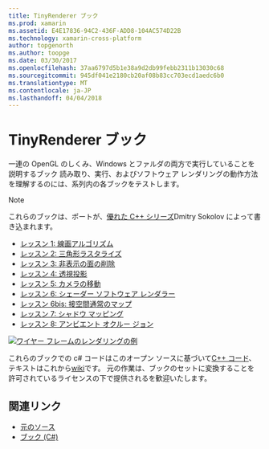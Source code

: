 ```yaml
---
title: TinyRenderer ブック
ms.prod: xamarin
ms.assetid: E4E17836-94C2-436F-ADD8-104AC574D22B
ms.technology: xamarin-cross-platform
author: topgenorth
ms.author: toopge
ms.date: 03/30/2017
ms.openlocfilehash: 37aa6797d5b1e38a9d2db99febb2311b13030c68
ms.sourcegitcommit: 945df041e2180cb20af08b83cc703ecd1aedc6b0
ms.translationtype: MT
ms.contentlocale: ja-JP
ms.lasthandoff: 04/04/2018
---
```

# <a name="tinyrenderer-workbooks"></a>TinyRenderer ブック

一連の OpenGL のしくみ、Windows とファルダの両方で実行していることを説明するブック 読み取り、実行、およびソフトウェア レンダリングの動作方法を理解するのには、系列内の各ブックをテストします。

> [!NOTE]
> これらのブックは、ポートが、[優れた C++ シリーズ](https://github.com/ssloy/tinyrenderer/wiki)Dmitry Sokolov によって書き込まれます。

-    [レッスン 1: 線画アルゴリズム](https://developer.xamarin.com/workbooks/graphics/tiny-renderer/lesson1.workbook)
-    [レッスン 2: 三角形ラスタライズ](https://developer.xamarin.com/workbooks/graphics/tiny-renderer/lesson2.workbook)
-    [レッスン 3: 非表示の面の削除](https://developer.xamarin.com/workbooks/graphics/tiny-renderer/lesson3.workbook)
-    [レッスン 4: 透視投影](https://developer.xamarin.com/workbooks/graphics/tiny-renderer/lesson4.workbook)
-    [レッスン 5: カメラの移動](https://developer.xamarin.com/workbooks/graphics/tiny-renderer/lesson5.workbook)
-    [レッスン 6: シェーダー ソフトウェア レンダラー](https://developer.xamarin.com/workbooks/graphics/tiny-renderer/lesson6.workbook)
-    [レッスン 6bis: 接空間通常のマップ](https://developer.xamarin.com/workbooks/graphics/tiny-renderer/lesson6bis.workbook)
-    [レッスン 7: シャドウ マッピング](https://developer.xamarin.com/workbooks/graphics/tiny-renderer/lesson7.workbook)
-    [レッスン 8: アンビエント オクルー ジョン](https://developer.xamarin.com/workbooks/graphics/tiny-renderer/lesson8.workbook)

[![](tinyrenderer-images/tinyrenderer-sml.png "ワイヤー フレームのレンダリングの例")](tinyrenderer-images/tinyrenderer.png#lightbox)

これらのブックでの c# コードはこのオープン ソースに基づいて[C++ コード](https://github.com/ssloy/tinyrenderer)、テキストはこれから[wiki](https://github.com/ssloy/tinyrenderer/wiki/)です。 元の作業は、ブックのセットに変換することを許可されているライセンスの下で提供されるを歓迎いたします。


## <a name="related-links"></a>関連リンク

- [元のソース](https://github.com/ssloy/tinyrenderer/blob/master/README.md)
- [ブック (C#)](https://github.com/xamarin/Workbooks/tree/master/graphics/tiny-renderer)

